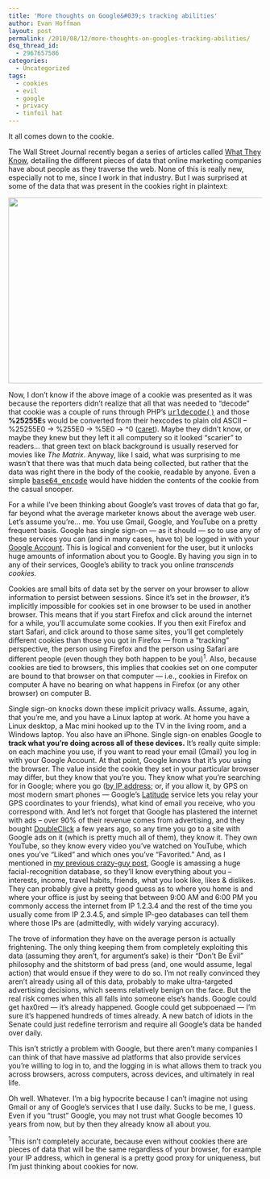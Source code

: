 ```yaml
---
title: 'More thoughts on Google&#039;s tracking abilities'
author: Evan Hoffman
layout: post
permalink: /2010/08/12/more-thoughts-on-googles-tracking-abilities/
dsq_thread_id:
  - 2967657586
categories:
  - Uncategorized
tags:
  - cookies
  - evil
  - google
  - privacy
  - tinfoil hat
---
```

It all comes down to the cookie.

The Wall Street Journal recently began a series of articles called <a href="http://online.wsj.com/public/search?article-doc-type={What+They+Know}&#038;HEADER_TEXT=what+they+know" onclick="_gaq.push(['_trackEvent', 'outbound-article', 'http://online.wsj.com/public/search?article-doc-type={What+They+Know}&HEADER_TEXT=what+they+know', 'What They Know']);" >What They Know</a>, detailing the different pieces of data that online marketing companies have about people as they traverse the web. None of this is really new, especially not to me, since I work in that industry. But I was surprised at some of the data that was present in the cookies right in plaintext:

<a href="http://online.wsj.com/article/SB10001424052748703294904575385532109190198.html" onclick="_gaq.push(['_trackEvent', 'outbound-article', 'http://online.wsj.com/article/SB10001424052748703294904575385532109190198.html', '']);" ><img src="http://evanhoffman.com/evan/wp-content/uploads/2010/08/wsj_wtk_cookie.jpg" alt="" title="Wall Street Journal &quot;What They Know&quot; cookie" width="553" height="369" class="size-full wp-image-518" /></a> 

Now, I don&#8217;t know if the above image of a cookie was presented as it was because the reporters didn&#8217;t realize that all that was needed to &#8220;decode&#8221; that cookie was a couple of runs through PHP&#8217;s <tt><a href="http://php.net/urldecode" onclick="_gaq.push(['_trackEvent', 'outbound-article', 'http://php.net/urldecode', 'urldecode()']);" >urldecode()</a></tt> and those **%25255E**s would be converted from their hexcodes to plain old ASCII &#8211; %25255E0 -> %255E0 -> %5E0 -> ^0 (<a href="http://en.wikipedia.org/wiki/Caret" onclick="_gaq.push(['_trackEvent', 'outbound-article', 'http://en.wikipedia.org/wiki/Caret', 'caret']);" >caret</a>). Maybe they didn&#8217;t know, or maybe they knew but they left it all computery so it looked &#8220;scarier&#8221; to readers&#8230; that green text on black background is usually reserved for movies like *The Matrix*. Anyway, like I said, what was surprising to me wasn&#8217;t that there was that much data being collected, but rather that the data was right there in the body of the cookie, readable by anyone. Even a simple <tt><a href="http://php.net/base64_encode" onclick="_gaq.push(['_trackEvent', 'outbound-article', 'http://php.net/base64_encode', 'base64_encode']);" >base64_encode</a></tt> would have hidden the contents of the cookie from the casual snooper.

For a while I&#8217;ve been thinking about Google&#8217;s vast troves of data that go far, far beyond what the average marketer knows about the average web user. Let&#8217;s assume you&#8217;re&#8230; me. You use Gmail, Google, and YouTube on a pretty frequent basis. Google has single sign-on &#8212; as it should &#8212; so to use any of these services you can (and in many cases, have to) be logged in with your <a href="https://www.google.com/accounts/ManageAccount" onclick="_gaq.push(['_trackEvent', 'outbound-article', 'https://www.google.com/accounts/ManageAccount', 'Google Account']);" >Google Account</a>. This is logical and convenient for the user, but it unlocks huge amounts of information about you to Google. By having you sign in to any of their services, Google&#8217;s ability to track you online *transcends cookies.*

Cookies are small bits of data set by the server on your browser to allow information to persist between sessions. Since it&#8217;s set in the *browser*, it&#8217;s implicitly impossible for cookies set in one browser to be used in another browser. This means that if you start Firefox and click around the internet for a while, you&#8217;ll accumulate some cookies. If you then exit Firefox and start Safari, and click around to those same sites, you&#8217;ll get completely different cookies than those you got in Firefox &#8212; from a &#8220;tracking&#8221; perspective, the person using Firefox and the person using Safari are different people (even though they both happen to be you)<sup>1</sup>. Also, because cookies are tied to browsers, this implies that cookies set on one computer are bound to that browser on that computer &#8212; i.e., cookies in Firefox on computer A have no bearing on what happens in Firefox (or any other browser) on computer B.

Single sign-on knocks down these implicit privacy walls. Assume, again, that you&#8217;re me, and you have a Linux laptop at work. At home you have a Linux desktop, a Mac mini hooked up to the TV in the living room, and a Windows laptop. You also have an iPhone. Single sign-on enables Google to **track what you&#8217;re doing across all of these devices.** It&#8217;s really quite simple: on each machine you use, if you want to read your email (Gmail) you log in with your Google Account. At that point, Google knows that it&#8217;s *you* using the browser. The value inside the cookie they set in your particular browser may differ, but they know that you&#8217;re you. They know what you&#8217;re searching for in Google; where you go (<a href="http://www.geoiptool.com/" onclick="_gaq.push(['_trackEvent', 'outbound-article', 'http://www.geoiptool.com/', 'by IP address']);" >by IP address</a>; or, if you allow it, by GPS on most modern smart phones &#8212; Google&#8217;s <a href="http://www.google.com/latitude/intro.html" onclick="_gaq.push(['_trackEvent', 'outbound-article', 'http://www.google.com/latitude/intro.html', 'Latitude']);" >Latitude</a> service lets you relay your GPS coordinates to your friends), what kind of email you receive, who you correspond with. And let&#8217;s not forget that Google has plastered the internet with ads &#8211; over 90% of their revenue comes from advertising, and they bought <a href="http://en.wikipedia.org/wiki/DoubleClick" onclick="_gaq.push(['_trackEvent', 'outbound-article', 'http://en.wikipedia.org/wiki/DoubleClick', 'DoubleClick']);" >DoubleClick</a> a few years ago, so any time you go to a site with Google ads on it (which is pretty much all of them), they know it. They own YouTube, so they know every video you&#8217;ve watched on YouTube, which ones you&#8217;ve &#8220;Liked&#8221; and which ones you&#8217;ve &#8220;Favorited.&#8221; And, as I mentioned in <a href="http://www.evanhoffman.com/evan/?p=498" onclick="_gaq.push(['_trackEvent', 'outbound-article', 'http://www.evanhoffman.com/evan/?p=498', 'my previous crazy-guy post']);" >my previous crazy-guy post</a>, Google is amassing a huge facial-recognition database, so they&#8217;ll know everything about you &#8211; interests, income, travel habits, friends, what you look like, likes &#038; dislikes. They can probably give a pretty good guess as to where you home is and where your office is just by seeing that between 9:00 AM and 6:00 PM you commonly access the internet from IP 1.2.3.4 and the rest of the time you usually come from IP 2.3.4.5, and simple IP-geo databases can tell them where those IPs are (admittedly, with widely varying accuracy).

The trove of information they have on the average person is actually frightening. The only thing keeping them from completely exploiting this data (assuming they aren&#8217;t, for argument&#8217;s sake) is their &#8220;Don&#8217;t Be Evil&#8221; philosophy and the shitstorm of bad press (and, one would assume, legal action) that would ensue if they were to do so. I&#8217;m not really convinced they aren&#8217;t already using all of this data, probably to make ultra-targeted advertising decisions, which seems relatively benign on the face. But the real risk comes when this all falls into someone else&#8217;s hands. Google could get hax0red &#8212; it&#8217;s already happened. Google could get subpoenaed &#8212; I&#8217;m sure it&#8217;s happened hundreds of times already. A new batch of idiots in the Senate could just redefine terrorism and require all Google&#8217;s data be handed over daily.

This isn&#8217;t strictly a problem with Google, but there aren&#8217;t many companies I can think of that have massive ad platforms that also provide services you&#8217;re willing to log in to, and the logging in is what allows them to track you across browsers, across computers, across devices, and ultimately in real life.

Oh well. Whatever. I&#8217;m a big hypocrite because I can&#8217;t imagine not using Gmail or any of Google&#8217;s services that I use daily. Sucks to be me, I guess. Even if you &#8220;trust&#8221; Google, you may not trust what Google becomes 10 years from now, but by then they already know all about you.

<sup>1</sup>This isn&#8217;t completely accurate, because even without cookies there are pieces of data that will be the same regardless of your browser, for example your IP address, which in general is a pretty good proxy for uniqueness, but I&#8217;m just thinking about cookies for now.